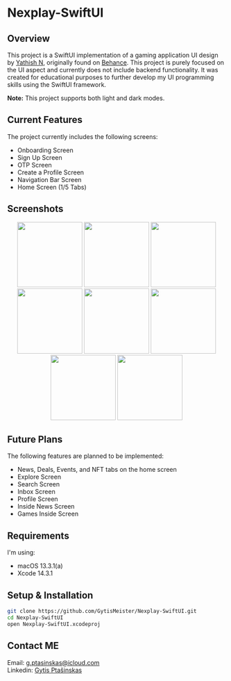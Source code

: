 # Nexplay-SwiftUI

## Overview

This project is a SwiftUI implementation of a gaming application UI design by [Yathish N](https://www.behance.net/yathishn), originally found on [Behance](https://www.behance.net/gallery/172972853/iOS-Social-Game-App-Nexplay?tracking_source=search_projects|gaming+iOS+app). This project is purely focused on the UI aspect and currently does not include backend functionality. It was created for educational purposes to further develop my UI programming skills using the SwiftUI framework.

**Note:** This project supports both light and dark modes.

## Current Features

The project currently includes the following screens:

- Onboarding Screen
- Sign Up Screen
- OTP Screen
- Create a Profile Screen
- Navigation Bar Screen
- Home Screen (1/5 Tabs)

## Screenshots

<p align="center">
  <img src="https://github.com/GytisMeister/Nexplay-SwiftUI/blob/main/Home_light.PNG" width="150">
  <img src="https://github.com/GytisMeister/Nexplay-SwiftUI/blob/main/Home_dark.PNG" width="150">
  <img src="https://github.com/GytisMeister/Nexplay-SwiftUI/blob/main/Onboarding_light.PNG" width="150">
  <img src="https://github.com/GytisMeister/Nexplay-SwiftUI/blob/main/Onboarding_dark.PNG" width="150">
  <img src="https://github.com/GytisMeister/Nexplay-SwiftUI/blob/main/Otp_light.PNG" width="150">
  <img src="https://github.com/GytisMeister/Nexplay-SwiftUI/blob/main/otp_dark.PNG" width="150">
  <img src="https://github.com/GytisMeister/Nexplay-SwiftUI/blob/main/SignUp_light.PNG" width="150">
  <img src="https://github.com/GytisMeister/Nexplay-SwiftUI/blob/main/SignUp_dark.PNG" width="150">
</p>

## Future Plans

The following features are planned to be implemented:

- News, Deals, Events, and NFT tabs on the home screen
- Explore Screen
- Search Screen
- Inbox Screen
- Profile Screen
- Inside News Screen
- Games Inside Screen

## Requirements

I'm using:

- macOS 13.3.1(a)
- Xcode 14.3.1

## Setup & Installation

```bash
git clone https://github.com/GytisMeister/Nexplay-SwiftUI.git
cd Nexplay-SwiftUI
open Nexplay-SwiftUI.xcodeproj
```

## Contact ME

Email: g.ptasinskas@icloud.com <br>
Linkedin: [Gytis Ptašinskas](https://www.linkedin.com/in/gytisptasinskas/)

